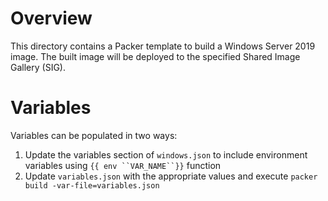 # Overview
This directory contains a Packer template to build a Windows Server 2019 image. The built image will be deployed to the specified Shared Image Gallery (SIG).

# Variables
Variables can be populated in two ways:
1. Update the variables section of `windows.json` to include environment variables using `{{ env ``VAR_NAME``}}` function
2. Update `variables.json` with the appropriate values and execute `packer build -var-file=variables.json`
